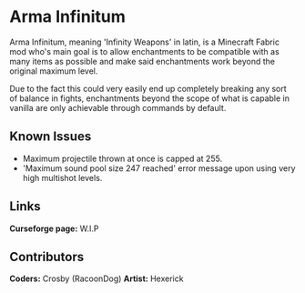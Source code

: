 # Arma Infinitum

Arma Infinitum, meaning 'Infinity Weapons' in latin, is a Minecraft Fabric mod who's main goal is to allow enchantments to be compatible with as many items as possible and make said enchantments work beyond the original maximum level.

Due to the fact this could very easily end up completely breaking any sort of balance in fights, enchantments beyond the scope of what is capable in vanilla are only achievable through commands by default.

## Known Issues

- Maximum projectile thrown at once is capped at 255.
- 'Maximum sound pool size 247 reached' error message upon using very high multishot levels.

## Links

**Curseforge page:** W.I.P

## Contributors

**Coders:** Crosby (RacoonDog)
**Artist:** Hexerick
